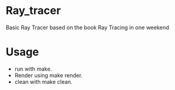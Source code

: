 # Ray_tracer
Basic Ray Tracer based on the book Ray Tracing in one weekend

# Usage
- run with make.
- Render using make render. 
- clean with make clean.
